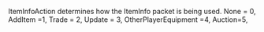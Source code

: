 ItemInfoAction determines how the ItemInfo packet is being used.
        None = 0,
        AddItem =1,
        Trade = 2,
        Update = 3,
        OtherPlayerEquipment =4,
        Auction=5,
